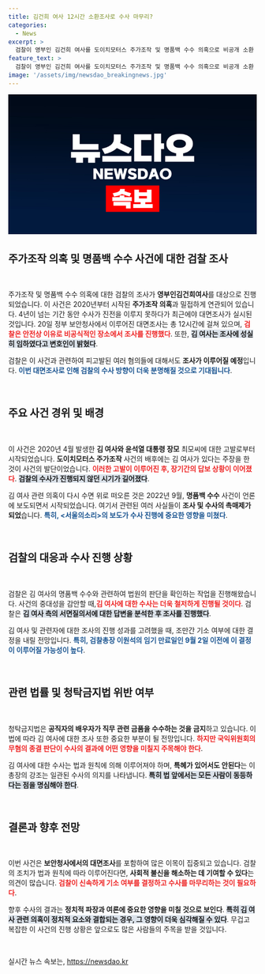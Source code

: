 ```yaml
---
title: 김건희 여사 12시간 소환조사로 수사 마무리?
categories:
  - News
excerpt: >
  검찰이 영부인 김건희 여사를 도이치모터스 주가조작 및 명품백 수수 의혹으로 비공개 소환 조사했다. 4년 만의 중대 전환점에 이른 수사, 과연 김 여사는 어떤 결말을 맞게 될까?
feature_text: >
  검찰이 영부인 김건희 여사를 도이치모터스 주가조작 및 명품백 수수 의혹으로 비공개 소환 조사했다. 4년 만의 중대 전환점에 이른 수사, 과연 김 여사는 어떤 결말을 맞게 될까?
image: '/assets/img/newsdao_breakingnews.jpg'
---
```


<p><img src="/assets/img/newsdao_breakingnews.jpg" alt="firstkoreanews 속보" /></p>

<h2 data-ke-size="size26">주가조작 의혹 및 명품백 수수 사건에 대한 검찰 조사</h2>

<p data-ke-size="size16">&nbsp;</p>

<p>주가조작 및 명품백 수수 의혹에 대한 검찰의 조사가 <strong>영부인김건희여사</strong>를 대상으로 진행되었습니다. 이 사건은 2020년부터 시작된 <strong>주가조작 의혹</strong>과 밀접하게 연관되어 있습니다. 4년이 넘는 기간 동안 수사가 진전을 이루지 못하다가 최근에야 대면조사가 실시된 것입니다. 20일 정부 보안청사에서 이루어진 대면조사는 총 12시간에 걸쳐 있으며, <b><span style="color: #ee2323;">검찰은 안전상 이유로 비공식적인 장소에서 조사를 진행했다</span></b>. 또한, <b><span style="background-color: #21538527;">김 여사는 조사에 성실히 임하였다고 변호인이 밝혔다</span></b>.</p>

<p>검찰은 이 사건과 관련하여 피고발된 여러 혐의들에 대해서도 <strong>조사가 이루어질 예정</strong>입니다. <b><span style="color: #1a5490;">이번 대면조사로 인해 검찰의 수사 방향이 더욱 분명해질 것으로 기대됩니다</span></b>.</p>

<p data-ke-size="size16">&nbsp;</p>

<h2 data-ke-size="size26">주요 사건 경위 및 배경</h2>

<p data-ke-size="size16">&nbsp;</p>

<p>이 사건은 2020년 4월 발생한 <strong>김 여사와 윤석열 대통령 장모</strong> 최모씨에 대한 고발로부터 시작되었습니다. <strong>도이치모터스 주가조작</strong> 사건의 배후에는 김 여사가 있다는 주장을 한 것이 사건의 발단이었습니다. <b><span style="color: #ee2323;">이러한 고발이 이루어진 후, 장기간의 답보 상황이 이어졌다</span></b>. <b><span style="background-color: #21538527;">검찰의 수사가 진행되지 않던 시기가 길어졌다</span></b>.</p>

<p>김 여사 관련 의혹이 다시 수면 위로 떠오른 것은 2022년 9월, <strong>명품백 수수</strong> 사건이 언론에 보도되면서 시작되었습니다. 여기서 관련된 여러 사실들이 <strong>조사 및 수사의 촉매제가 되었</strong>습니다. <b><span style="color: #1a5490;">특히, &lt;서울의소리&gt;의 보도가 수사 진행에 중요한 영향을 미쳤다</span></b>.</p>

<p data-ke-size="size16">&nbsp;</p>

<h2 data-ke-size="size26">검찰의 대응과 수사 진행 상황</h2>

<p data-ke-size="size16">&nbsp;</p>

<p>검찰은 김 여사의 명품백 수수와 관련하여 법원의 판단을 확인하는 작업을 진행해왔습니다. 사건의 중대성을 감안할 때,<b><span style="color: #ee2323;">김 여사에 대한 수사는 더욱 철저하게 진행될 것이다</span></b>. 검찰은 <b><span style="background-color: #21538527;">김 여사 측의 서면질의서에 대한 답변을 분석한 후 조사를 진행했다</span></b>.</p>

<p>김 여사 및 관련자에 대한 조사의 진행 성과를 고려했을 때, 조만간 기소 여부에 대한 결정을 내릴 전망입니다. <b><span style="color: #1a5490;">특히, 검찰총장 이원석의 임기 만료일인 9월 2일 이전에 이 결정이 이루어질 가능성이 높다</span></b>.</p>

<p data-ke-size="size16">&nbsp;</p>

<h2 data-ke-size="size26">관련 법률 및 청탁금지법 위반 여부</h2>

<p data-ke-size="size16">&nbsp;</p>

<p>청탁금지법은 <strong>공직자의 배우자가 직무 관련 금품을 수수하는 것을 금지</strong>하고 있습니다. 이 법에 따라 김 여사에 대한 조사 또한 중요한 부분이 될 전망입니다. <b><span style="color: #ee2323;">하지만 국익위원회의 무혐의 종결 판단이 수사의 결과에 어떤 영향을 미칠지 주목해야 한다</span></b>.</p>

<p>김 여사에 대한 수사는 법과 원칙에 의해 이루어져야 하며, <strong>특혜가 있어서도 안된다</strong>는 이 총장의 강조는 일관된 수사의 의지를 나타냅니다. <b><span style="background-color: #21538527;">특히 법 앞에서는 모든 사람이 동등하다는 점을 명심해야 한다</span></b>.</p>

<p data-ke-size="size16">&nbsp;</p>

<h2 data-ke-size="size26">결론과 향후 전망</h2>

<p data-ke-size="size16">&nbsp;</p>

<p>이번 사건은 <strong>보안청사에서의 대면조사</strong>를 포함하여 많은 이목이 집중되고 있습니다. 검찰의 조치가 법과 원칙에 따라 이루어진다면, <strong>사회적 불신을 해소하는 데 기여할 수 있다</strong>는 의견이 많습니다. <b><span style="color: #ee2323;">검찰이 신속하게 기소 여부를 결정하고 수사를 마무리하는 것이 필요하다</span></b>. </p>

<p>향후 수사의 결과는 <strong>정치적 파장과 여론에 중요한 영향을 미칠 것으로 보인다</strong>. <b><span style="background-color: #21538527;">특히 김 여사 관련 의혹이 정치적 요소와 결합되는 경우, 그 영향이 더욱 심각해질 수 있다</span></b>. 무겁고 복잡한 이 사건의 진행 상황은 앞으로도 많은 사람들의 주목을 받을 것입니다.</p>

<p data-ke-size="size16">&nbsp;</p>
실시간 뉴스 속보는, <a href="https://newsdao.kr" rel="dofollow">https://newsdao.kr</a>



